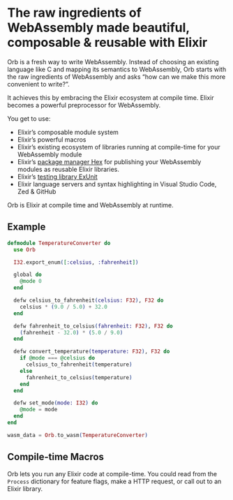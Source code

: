 # The raw ingredients of WebAssembly made beautiful, composable & reusable with Elixir

Orb is a fresh way to write WebAssembly. Instead of choosing an existing language like C and mapping its semantics to WebAssembly, Orb starts with the raw ingredients of WebAssembly and asks “how can we make this more convenient to write?”.

It achieves this by embracing the Elixir ecosystem at compile time. Elixir becomes a powerful preprocessor for WebAssembly.

You get to use:

- Elixir’s composable module system
- Elixir’s powerful macros
- Elixir’s existing ecosystem of libraries running at compile-time for your WebAssembly module
- Elixir’s [package manager Hex](https://hex.pm) for publishing your WebAssembly modules as reusable Elixir libraries.
- Elixir’s [testing library ExUnit](https://hexdocs.pm/ex_unit/ExUnit.html)
- Elixir language servers and syntax highlighting in Visual Studio Code, Zed & GitHub

Orb is Elixir at compile time and WebAssembly at runtime.

## Example

```elixir
defmodule TemperatureConverter do
  use Orb

  I32.export_enum([:celsius, :fahrenheit])

  global do
    @mode 0
  end

  defw celsius_to_fahrenheit(celsius: F32), F32 do
    celsius * (9.0 / 5.0) + 32.0
  end

  defw fahrenheit_to_celsius(fahrenheit: F32), F32 do
    (fahrenheit - 32.0) * (5.0 / 9.0)
  end

  defw convert_temperature(temperature: F32), F32 do
    if @mode === @celsius do
      celsius_to_fahrenheit(temperature)
    else
      fahrenheit_to_celsius(temperature)
    end
  end

  defw set_mode(mode: I32) do
    @mode = mode
  end
end

wasm_data = Orb.to_wasm(TemperatureConverter)
```

## Compile-time Macros

Orb lets you run any Elixir code at compile-time. You could read from the `Process` dictionary for feature flags, make a HTTP request, or call out to an Elixir library.
